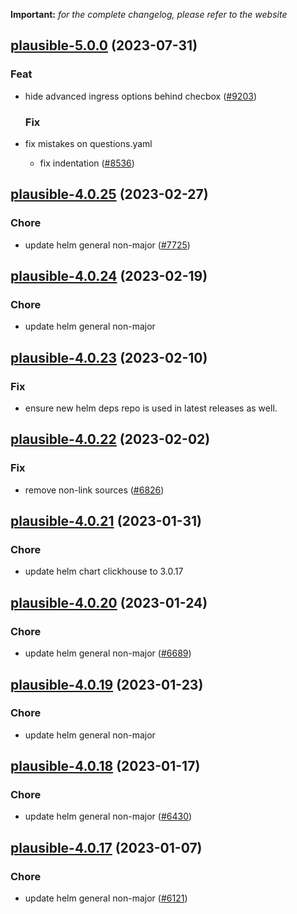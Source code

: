 **Important:**
*for the complete changelog, please refer to the website*






## [plausible-5.0.0](https://github.com/truecharts/charts/compare/plausible-4.0.25...plausible-5.0.0) (2023-07-31)

### Feat

- hide advanced ingress options behind checbox ([#9203](https://github.com/truecharts/charts/issues/9203))
  
  ### Fix

- fix mistakes on questions.yaml
  - fix indentation ([#8536](https://github.com/truecharts/charts/issues/8536))
  
  


## [plausible-4.0.25](https://github.com/truecharts/charts/compare/plausible-4.0.24...plausible-4.0.25) (2023-02-27)

### Chore

- update helm general non-major ([#7725](https://github.com/truecharts/charts/issues/7725))
  
  


## [plausible-4.0.24](https://github.com/truecharts/charts/compare/plausible-4.0.23...plausible-4.0.24) (2023-02-19)

### Chore

- update helm general non-major
  
  


## [plausible-4.0.23](https://github.com/truecharts/charts/compare/plausible-4.0.22...plausible-4.0.23) (2023-02-10)

### Fix

- ensure new helm deps repo is used in latest releases as well.
  
  


## [plausible-4.0.22](https://github.com/truecharts/charts/compare/plausible-4.0.21...plausible-4.0.22) (2023-02-02)

### Fix

- remove non-link sources ([#6826](https://github.com/truecharts/charts/issues/6826))
  
  


## [plausible-4.0.21](https://github.com/truecharts/charts/compare/plausible-4.0.20...plausible-4.0.21) (2023-01-31)

### Chore

- update helm chart clickhouse to 3.0.17
  
  


## [plausible-4.0.20](https://github.com/truecharts/charts/compare/plausible-4.0.19...plausible-4.0.20) (2023-01-24)

### Chore

- update helm general non-major ([#6689](https://github.com/truecharts/charts/issues/6689))
  
  


## [plausible-4.0.19](https://github.com/truecharts/charts/compare/plausible-4.0.18...plausible-4.0.19) (2023-01-23)

### Chore

- update helm general non-major
  
  


## [plausible-4.0.18](https://github.com/truecharts/charts/compare/plausible-4.0.17...plausible-4.0.18) (2023-01-17)

### Chore

- update helm general non-major ([#6430](https://github.com/truecharts/charts/issues/6430))
  
  


## [plausible-4.0.17](https://github.com/truecharts/charts/compare/plausible-4.0.16...plausible-4.0.17) (2023-01-07)

### Chore

- update helm general non-major ([#6121](https://github.com/truecharts/charts/issues/6121))
